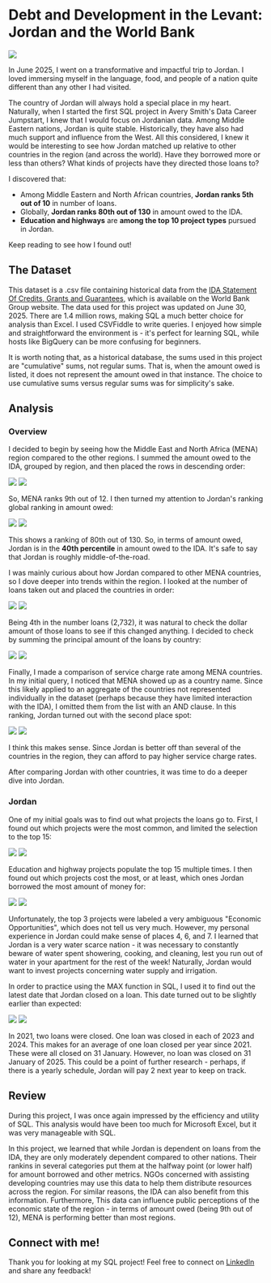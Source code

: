 # Debt and Development in the Levant: Jordan and the World Bank

<img src="images/bank/world_bank_logo.png?raw=true"/>

In June 2025, I went on a transformative and impactful trip to Jordan. I loved immersing myself in the language, food, and people of a nation quite different than any other I had visited.

The country of Jordan will always hold a special place in my heart. Naturally, when I started the first SQL project in Avery Smith's Data Career Jumpstart, I knew that I would focus on Jordanian data. Among Middle Eastern nations, Jordan is quite stable. Historically, they have also had much support and influence from the West. All this considered, I knew it would be interesting to see how Jordan matched up relative to other countries in the region (and across the world). Have they borrowed more or less than others? What kinds of projects have they directed those loans to?

I discovered that:

- Among Middle Eastern and North African countries, **Jordan ranks 5th out of 10** in number of loans.
- Globally, **Jordan ranks 80th out of 130** in amount owed to the IDA.
- **Education and highways** are **among the top 10 project types** pursued in Jordan.

Keep reading to see how I found out!

## The Dataset

This dataset is a .csv file containing historical data from the [IDA Statement Of Credits, Grants and Guarantees](https://financesone.worldbank.org/ida-statement-of-credits-grants-and-guarantees-historical-data/DS00976), which is available on the World Bank Group website. The data used for this project was updated on June 30, 2025. There are 1.4 million rows, making SQL a much better choice for analysis than Excel. I used CSVFiddle to write queries. I enjoyed how simple and straightforward the environment is - it's perfect for learning SQL, while hosts like BigQuery can be more confusing for beginners.

It is worth noting that, as a historical database, the sums used in this project are "cumulative" sums, not regular sums. That is, when the amount owed is listed, it does not represent the amount owed in that instance. The choice to use cumulative sums versus regular sums was for simplicity's sake.

## Analysis

### Overview

I decided to begin by seeing how the Middle East and North Africa (MENA) region compared to the other regions. I summed the amount owed to the IDA, grouped by region, and then placed the rows in descending order:

<img src="images/bank/q_region_rankings.png?raw=true"/>
<img src="images/bank/r_region_rankings.png?raw=true"/>

So, MENA ranks 9th out of 12. I then turned my attention to Jordan's ranking global ranking in amount owed:

<img src="images/bank/q_total_owed_global.png?raw=true"/>
<img src="images/bank/r_total_owed_global.png?raw=true"/>

This shows a ranking of 80th out of 130. So, in terms of amount owed, Jordan is in the **40th percentile** in amount owed to the IDA. It's safe to say that Jordan is roughly middle-of-the-road.

I was mainly curious about how Jordan compared to other MENA countries, so I dove deeper into trends within the region. I looked at the number of loans taken out and placed the countries in order:

<img src="images/bank/q_numloans.png?raw=true"/>
<img src="images/bank/r_numloans.png?raw=true"/>

Being 4th in the number loans (2,732), it was natural to check the dollar amount of those loans to see if this changed anything. I decided to check by summing the principal amount of the loans by country:

<img src="images/bank/q_principal.png?raw=true"/>
<img src="images/bank/r_principal.png?raw=true"/>

Finally, I made a comparison of service charge rate among MENA countries. In my initial query, I noticed that MENA showed up as a country name. Since this likely applied to an aggregate of the countries not represented individually in the dataset (perhaps because they have limited interaction with the IDA), I omitted them from the list with an AND clause. In this ranking, Jordan turned out with the second place spot:

<img src="images/bank/q_avg_serv.png?raw=true"/>
<img src="images/bank/r_avg_serv.png?raw=true"/>

I think this makes sense. Since Jordan is better off than several of the countries in the region, they can afford to pay higher service charge rates.

After comparing Jordan with other countries, it was time to do a deeper dive into Jordan.

### Jordan

One of my initial goals was to find out what projects the loans go to. First, I found out which projects were the most common, and limited the selection to the top 15:

<img src="images/bank/q_common_proj.png?raw=true"/>
<img src="images/bank/r_common_proj.png?raw=true"/>

Education and highway projects populate the top 15 multiple times. I then found out which projects cost the most, or at least, which ones Jordan borrowed the most amount of money for:

<img src="images/bank/q_proj.png?raw=true"/>
<img src="images/bank/r_proj.png?raw=true"/>

Unfortunately, the top 3 projects were labeled a very ambiguous "Economic Opportunities", which does not tell us very much. However, my personal experience in Jordan could make sense of places 4, 6, and 7. I learned that Jordan is a very water scarce nation - it was necessary to constantly beware of water spent showering, cooking, and cleaning, lest you run out of water in your apartment for the rest of the week! Naturally, Jordan would want to invest projects concerning water supply and irrigation.

In order to practice using the MAX function in SQL, I used it to find out the latest date that Jordan closed on a loan. This date turned out to be slightly earlier than expected:

<img src="images/bank/q_latest_date.png?raw=true"/>
<img src="images/bank/r_latest_date.png?raw=true"/>

In 2021, two loans were closed. One loan was closed in each of 2023 and 2024. This makes for an average of one loan closed per year since 2021. These were all closed on 31 January. However, no loan was closed on 31 January of 2025. This could be a point of further research - perhaps, if there is a yearly schedule, Jordan will pay 2 next year to keep on track.

## Review

During this project, I was once again impressed by the efficiency and utility of SQL. This analysis would have been too much for Microsoft Excel, but it was very manageable with SQL.

In this project, we learned that while Jordan is dependent on loans from the IDA, they are only moderately dependent compared to other nations. Their rankins in several categories put them at the halfway point (or lower half) for amount borrowed and other metrics. NGOs concerned with assisting developing countries may use this data to help them distribute resources across the region. For similar reasons, the IDA can also benefit from this information. Furthermore, This data can influence public perceptions of the economic state of the region - in terms of amount owed (being 9th out of 12), MENA is performing better than most regions.

## Connect with me!

Thank you for looking at my SQL project! Feel free to connect on [LinkedIn](https://www.linkedin.com/in/josué-molina-90ba991a9) and share any feedback!

